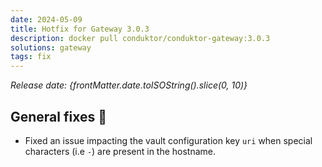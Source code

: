 ```yaml
---
date: 2024-05-09
title: Hotfix for Gateway 3.0.3
description: docker pull conduktor/conduktor-gateway:3.0.3
solutions: gateway
tags: fix
---
```


*Release date: {frontMatter.date.toISOString().slice(0, 10)}*

## General fixes 🔨

- Fixed an issue impacting the vault configuration key `uri` when special characters (i.e `-`) are present in the hostname.
